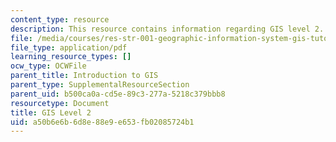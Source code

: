 ```yaml
---
content_type: resource
description: This resource contains information regarding GIS level 2.
file: /media/courses/res-str-001-geographic-information-system-gis-tutorial-january-iap-2016/a50b6e6b6d8e88e9e653fb02085724b1_MITRES_STR_001IAP16_GISII.pdf
file_type: application/pdf
learning_resource_types: []
ocw_type: OCWFile
parent_title: Introduction to GIS
parent_type: SupplementalResourceSection
parent_uid: b500ca0a-cd5e-89c3-277a-5218c379bbb8
resourcetype: Document
title: GIS Level 2
uid: a50b6e6b-6d8e-88e9-e653-fb02085724b1
---
```

